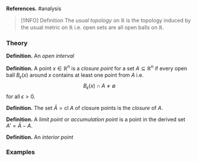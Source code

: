 **References.** #analysis

> [!INFO] Definition
> The *usual topology* on $\mathbb R$ is the topology induced by the usual metric on $\mathbb R$ i.e. open sets are all open balls on $\mathbb R$.
> 
> 

### Theory

**Definition.** An *open interval* 

**Definition.**  A point $x\in \mathbb R^n$ is a *closure point* for a set $A \subseteq \mathbb R^n$ if every open ball $B_\epsilon(x)$ around $x$ contains at least one point from $A$ i.e. 
$$B_\epsilon(x)\cap A \neq \emptyset$$ for all $\epsilon>0$.

**Definition.** The set $\bar A=\mathrm{cl}~A$ of closure points is the *closure* of $A$.

**Definition.** A *limit point* or *accumulation point* is a point in the derived set $A'=\bar A - A$.

**Definition.** An *interior point* 

### Examples